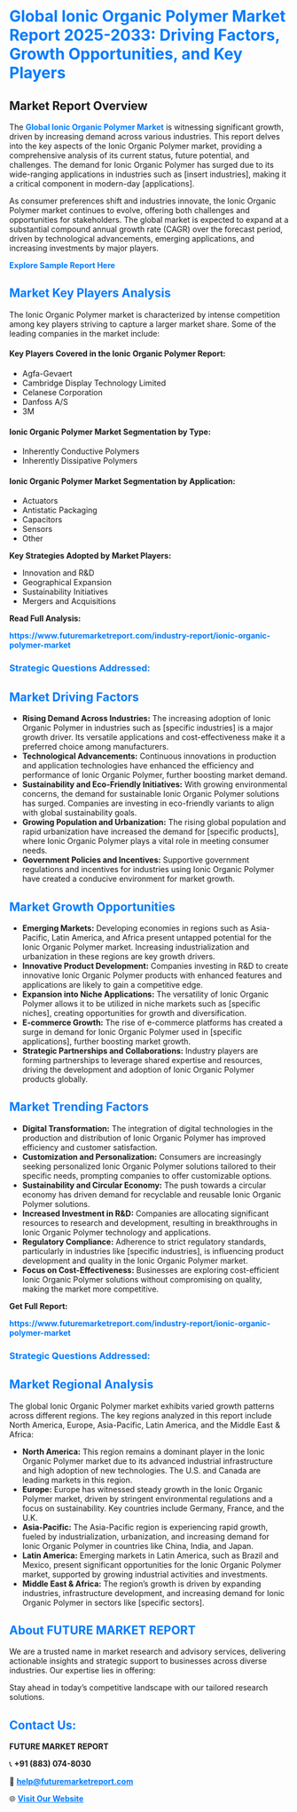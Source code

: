 <h1 style="color: #007BFF;">Global Ionic Organic Polymer Market Report 2025-2033: Driving Factors, Growth Opportunities, and Key Players</h1>

<section id="overview">
<h2>Market Report Overview</h2>
<p>The <a href="https://www.futuremarketreport.com/industry-report/ionic-organic-polymer-market" style="color: #007BFF; text-decoration: none;"><strong>Global Ionic Organic Polymer Market</strong></a> is witnessing significant growth, driven by increasing demand across various industries. This report delves into the key aspects of the Ionic Organic Polymer market, providing a comprehensive analysis of its current status, future potential, and challenges. The demand for Ionic Organic Polymer has surged due to its wide-ranging applications in industries such as [insert industries], making it a critical component in modern-day [applications].</p>
<p>As consumer preferences shift and industries innovate, the Ionic Organic Polymer market continues to evolve, offering both challenges and opportunities for stakeholders. The global market is expected to expand at a substantial compound annual growth rate (CAGR) over the forecast period, driven by technological advancements, emerging applications, and increasing investments by major players.</p>
</section>

<section id="overview">
<p><a href="https://www.futuremarketreport.com/request-sample/reportId=93144" style="color: #007BFF; text-decoration: none;"><strong>Explore Sample Report Here</strong></a></p>
</section>

<section id="key-players">
<h2 style="color: #007BFF;">Market Key Players Analysis</h2>
<p>The Ionic Organic Polymer market is characterized by intense competition among key players striving to capture a larger market share. Some of the leading companies in the market include:</p>
<h4>Key Players Covered in the Ionic Organic Polymer Report:</h4>
<ul><li>Agfa-Gevaert</li><li>Cambridge Display Technology Limited</li><li>Celanese Corporation</li><li>Danfoss A/S</li><li>3M</li></ul>
<h4>Ionic Organic Polymer Market Segmentation by Type:</h4>
<ul><li>Inherently Conductive Polymers</li><li>Inherently Dissipative Polymers</li></ul>

<h4>Ionic Organic Polymer Market Segmentation by Application:</h4>
<ul><li>Actuators</li><li>Antistatic Packaging</li><li>Capacitors</li><li>Sensors</li><li>Other</li></ul>
<p><strong>Key Strategies Adopted by Market Players:</strong></p>
<ul>
<li>Innovation and R&D</li>
<li>Geographical Expansion</li>
<li>Sustainability Initiatives</li>
<li>Mergers and Acquisitions</li>
</ul>
</section>

<section>
<p><strong>Read Full Analysis: </strong></p><a href="https://www.futuremarketreport.com/industry-report/ionic-organic-polymer-market" style="color: #007BFF; text-decoration: none;"><strong>https://www.futuremarketreport.com/industry-report/ionic-organic-polymer-market</strong></a>
<h3 style="color: #007BFF;">Strategic Questions Addressed:</h3>
</section>

<section id="driving-factors">
<h2 style="color: #007BFF;">Market Driving Factors</h2>
<ul>
<li><strong>Rising Demand Across Industries:</strong> The increasing adoption of Ionic Organic Polymer in industries such as [specific industries] is a major growth driver. Its versatile applications and cost-effectiveness make it a preferred choice among manufacturers.</li>
<li><strong>Technological Advancements:</strong> Continuous innovations in production and application technologies have enhanced the efficiency and performance of Ionic Organic Polymer, further boosting market demand.</li>
<li><strong>Sustainability and Eco-Friendly Initiatives:</strong> With growing environmental concerns, the demand for sustainable Ionic Organic Polymer solutions has surged. Companies are investing in eco-friendly variants to align with global sustainability goals.</li>
<li><strong>Growing Population and Urbanization:</strong> The rising global population and rapid urbanization have increased the demand for [specific products], where Ionic Organic Polymer plays a vital role in meeting consumer needs.</li>
<li><strong>Government Policies and Incentives:</strong> Supportive government regulations and incentives for industries using Ionic Organic Polymer have created a conducive environment for market growth.</li>
</ul>
</section>

<section id="growth-opportunities">
<h2 style="color: #007BFF;">Market Growth Opportunities</h2>
<ul>
<li><strong>Emerging Markets:</strong> Developing economies in regions such as Asia-Pacific, Latin America, and Africa present untapped potential for the Ionic Organic Polymer market. Increasing industrialization and urbanization in these regions are key growth drivers.</li>
<li><strong>Innovative Product Development:</strong> Companies investing in R&D to create innovative Ionic Organic Polymer products with enhanced features and applications are likely to gain a competitive edge.</li>
<li><strong>Expansion into Niche Applications:</strong> The versatility of Ionic Organic Polymer allows it to be utilized in niche markets such as [specific niches], creating opportunities for growth and diversification.</li>
<li><strong>E-commerce Growth:</strong> The rise of e-commerce platforms has created a surge in demand for Ionic Organic Polymer used in [specific applications], further boosting market growth.</li>
<li><strong>Strategic Partnerships and Collaborations:</strong> Industry players are forming partnerships to leverage shared expertise and resources, driving the development and adoption of Ionic Organic Polymer products globally.</li>
</ul>
</section>

<section id="trending-factors">
<h2 style="color: #007BFF;">Market Trending Factors</h2>
<ul>
<li><strong>Digital Transformation:</strong> The integration of digital technologies in the production and distribution of Ionic Organic Polymer has improved efficiency and customer satisfaction.</li>
<li><strong>Customization and Personalization:</strong> Consumers are increasingly seeking personalized Ionic Organic Polymer solutions tailored to their specific needs, prompting companies to offer customizable options.</li>
<li><strong>Sustainability and Circular Economy:</strong> The push towards a circular economy has driven demand for recyclable and reusable Ionic Organic Polymer solutions.</li>
<li><strong>Increased Investment in R&D:</strong> Companies are allocating significant resources to research and development, resulting in breakthroughs in Ionic Organic Polymer technology and applications.</li>
<li><strong>Regulatory Compliance:</strong> Adherence to strict regulatory standards, particularly in industries like [specific industries], is influencing product development and quality in the Ionic Organic Polymer market.</li>
<li><strong>Focus on Cost-Effectiveness:</strong> Businesses are exploring cost-efficient Ionic Organic Polymer solutions without compromising on quality, making the market more competitive.</li>
</ul>
</section>

<section>
<p><strong>Get Full Report: </strong></p><a href="https://www.futuremarketreport.com/industry-report/ionic-organic-polymer-market" style="color: #007BFF; text-decoration: none;"><strong>https://www.futuremarketreport.com/industry-report/ionic-organic-polymer-market</strong></a>
<h3 style="color: #007BFF;">Strategic Questions Addressed:</h3>
</section>


<section id="regional-analysis">
<h2 style="color: #007BFF;">Market Regional Analysis</h2>
<p>The global Ionic Organic Polymer market exhibits varied growth patterns across different regions. The key regions analyzed in this report include North America, Europe, Asia-Pacific, Latin America, and the Middle East & Africa:</p>
<ul>
<li><strong>North America:</strong> This region remains a dominant player in the Ionic Organic Polymer market due to its advanced industrial infrastructure and high adoption of new technologies. The U.S. and Canada are leading markets in this region.</li>
<li><strong>Europe:</strong> Europe has witnessed steady growth in the Ionic Organic Polymer market, driven by stringent environmental regulations and a focus on sustainability. Key countries include Germany, France, and the U.K.</li>
<li><strong>Asia-Pacific:</strong> The Asia-Pacific region is experiencing rapid growth, fueled by industrialization, urbanization, and increasing demand for Ionic Organic Polymer in countries like China, India, and Japan.</li>
<li><strong>Latin America:</strong> Emerging markets in Latin America, such as Brazil and Mexico, present significant opportunities for the Ionic Organic Polymer market, supported by growing industrial activities and investments.</li>
<li><strong>Middle East & Africa:</strong> The region’s growth is driven by expanding industries, infrastructure development, and increasing demand for Ionic Organic Polymer in sectors like [specific sectors].</li>
</ul>
</section>

<footer>
<h2 style="color: #007BFF;">About FUTURE MARKET REPORT</h2>
<p>We are a trusted name in market research and advisory services, delivering actionable insights and strategic support to businesses across diverse industries. Our expertise lies in offering:</p>

<p>Stay ahead in today’s competitive landscape with our tailored research solutions.</p>

<h2 style="color: #007BFF;">Contact Us:</h2>
<p><strong>FUTURE MARKET REPORT</strong></p>
<p>📞 <strong>+91 (883) 074-8030</strong></p>
<p>📧 <strong><a href="mailto:help@futuremarketreport.com" style="color: #007BFF;">help@futuremarketreport.com</a></strong></p>
<p>🌐 <strong><a href="https://www.futuremarketreport.com/" style="color: #007BFF;">Visit Our Website</a></strong></p>
</footer>